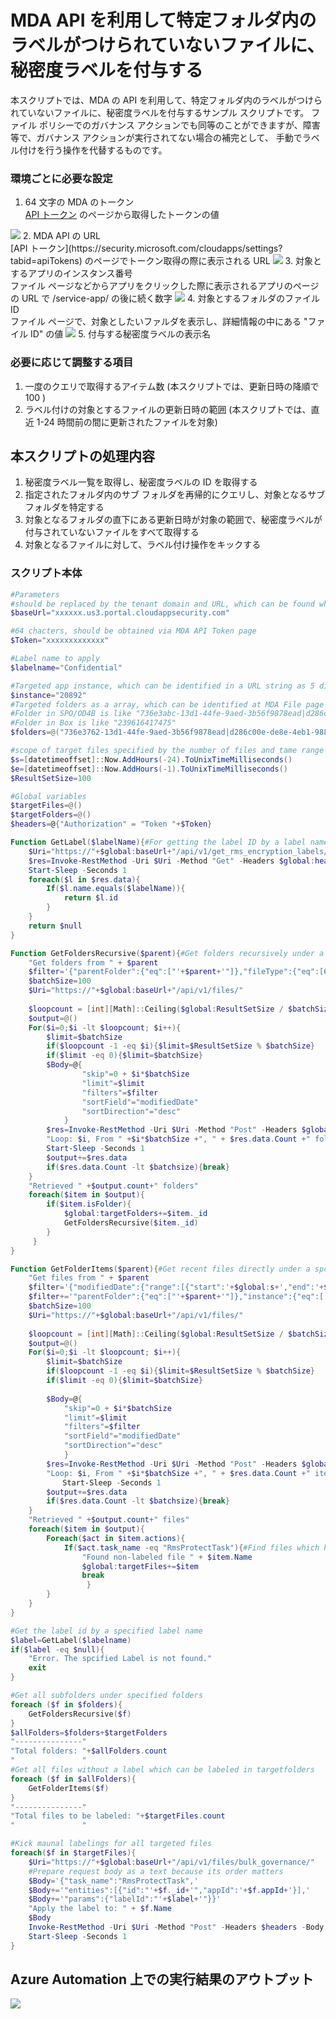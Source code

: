 # MDA API を利用して特定フォルダ内のラベルがつけられていないファイルに、秘密度ラベルを付与する
本スクリプトでは、MDA の API を利用して、特定フォルダ内のラベルがつけられていないファイルに、秘密度ラベルを付与するサンプル スクリプトです。
ファイル ポリシーでのガバナンス アクションでも同等のことができますが、障害等で、ガバナンス アクションが実行されてない場合の補完として、
手動でラベル付けを行う操作を代替するものです。

### 環境ごとに必要な設定
1. 64 文字の MDA のトークン<br/>
[API トークン](https://security.microsoft.com/cloudapps/settings?tabid=apiTokens) のページから取得したトークンの値
<img src="https://github.com/YoshihiroIchinose/E5Comp/blob/main/img/MDA_Autolabel4.png">  
2. MDA API の URL<br/>
[API トークン](https://security.microsoft.com/cloudapps/settings?tabid=apiTokens) のページでトークン取得の際に表示される URL
<img src="https://github.com/YoshihiroIchinose/E5Comp/blob/main/img/MDA_Autolabel3.png">  
3. 対象とするアプリのインスタンス番号<br/>
ファイル ページなどからアプリをクリックした際に表示されるアプリのページの URL で /service-app/ の後に続く数字
<img src="https://github.com/YoshihiroIchinose/E5Comp/blob/main/img/MDA_Autolabel1.png">  
4. 対象とするフォルダのファイル ID<br/>
ファイル ページで、対象としたいファルダを表示し、詳細情報の中にある "ファイル ID" の値
<img src="https://github.com/YoshihiroIchinose/E5Comp/blob/main/img/MDA_Autolabel2.png">  
5. 付与する秘密度ラベルの表示名

### 必要に応じて調整する項目
1. 一度のクエリで取得するアイテム数 (本スクリプトでは、更新日時の降順で 100 )
2. ラベル付けの対象とするファイルの更新日時の範囲 (本スクリプトでは、直近 1-24 時間前の間に更新されたファイルを対象)
   
## 本スクリプトの処理内容
1. 秘密度ラベル一覧を取得し、秘密度ラベルの ID を取得する
2. 指定されたフォルダ内のサブ フォルダを再帰的にクエリし、対象となるサブ フォルダを特定する
3. 対象となるフォルダの直下にある更新日時が対象の範囲で、秘密度ラベルが付与されていないファイルをすべて取得する
4. 対象となるファイルに対して、ラベル付け操作をキックする

### スクリプト本体
~~~PowerShell
#Parameters
#should be replaced by the tenant domain and URL, which can be found when you get a MDA API Token
$baseUrl="xxxxxx.us3.portal.cloudappsecurity.com"

#64 chacters, should be obtained via MDA API Token page
$Token="xxxxxxxxxxxxx"

#Label name to apply
$labelname="Confidential"

#Targeted app instance, which can be identified in a URL string as 5 digits number after "/service-app/" when you click an app name at MDA File page
$instance="20892"
#Targeted folders as a array, which can be identified at MDA File page as a "File ID" of the folder
#Folder in SPO/OD4B is like "736e3abc-13d1-44fe-9aed-3b56f9878ead|d286c00e-de8e-4eb1-9881-61bd97a69abc"
#Folder in Box is like "239616417475"
$folders=@("736e3762-13d1-44fe-9aed-3b56f9878ead|d286c00e-de8e-4eb1-9881-61bd97a608e3")

#scope of target files specified by the number of files and tame range
$s=[datetimeoffset]::Now.AddHours(-24).ToUnixTimeMilliseconds()
$e=[datetimeoffset]::Now.AddHours(-1).ToUnixTimeMilliseconds()
$ResultSetSize=100

#Global variables
$targetFiles=@() 
$targetFolders=@()
$headers=@{"Authorization" = "Token "+$Token}

Function GetLabel($labelName){#For getting the label ID by a label name
	$Uri="https://"+$global:baseUrl+"/api/v1/get_rms_encryption_labels/"
	$res=Invoke-RestMethod -Uri $Uri -Method "Get" -Headers $global:headers
	Start-Sleep -Seconds 1
	foreach($l in $res.data){
		If($l.name.equals($labelName)){
			return $l.id
		}
	}
	return $null
}

Function GetFoldersRecursive($parent){#Get folders recursively under a spcified folder
	"Get folders from " + $parent
	$filter='{"parentFolder":{"eq":["'+$parent+'"]},"fileType":{"eq":[6]},"instance":{"eq":['+$global:instance+']}}'
	$batchSize=100 
	$Uri="https://"+$global:baseUrl+"/api/v1/files/"
	
	$loopcount = [int][Math]::Ceiling($global:ResultSetSize / $batchSize)
	$output=@()
	For($i=0;$i -lt $loopcount; $i++){
	    $limit=$batchSize
	    if($loopcount -1 -eq $i){$limit=$ResultSetSize % $batchSize}
	    if($limit -eq 0){$limit=$batchSize}
	    $Body=@{
    		    "skip"=0 + $i*$batchSize
		        "limit"=$limit
		        "filters"=$filter
		        "sortField"="modifiedDate"
		        "sortDirection"="desc"
		    }
	    $res=Invoke-RestMethod -Uri $Uri -Method "Post" -Headers $global:headers -Body $Body
   	    "Loop: $i, From " +$i*$batchSize +", " + $res.data.Count +" folders"
	    Start-Sleep -Seconds 1
	    $output+=$res.data
	    if($res.data.Count -lt $batchsize){break}
    }
    "Retrieved " +$output.count+" folders"
    foreach($item in $output){
        if($item.isFolder){
            $global:targetFolders+=$item._id
            GetFoldersRecursive($item._id)
        }
     }
}

Function GetFolderItems($parent){#Get recent files directly under a spcified folder
	"Get files from " + $parent
	$filter='{"modifiedDate":{"range":[{"start":'+$global:s+',"end":'+$global:e+'}]},"fileType":{"neq":[6]},"fileLabels":{"isnotset":true},'
   	$filter+='"parentFolder":{"eq":["'+$parent+'"]},"instance":{"eq":['+$global:instance+']}}'
	$batchSize=100 
	$Uri="https://"+$global:baseUrl+"/api/v1/files/"
	
	$loopcount = [int][Math]::Ceiling($global:ResultSetSize / $batchSize)
	$output=@()
	For($i=0;$i -lt $loopcount; $i++){
	    $limit=$batchSize
	    if($loopcount -1 -eq $i){$limit=$ResultSetSize % $batchSize}
	    if($limit -eq 0){$limit=$batchSize}
	
	    $Body=@{
		    "skip"=0 + $i*$batchSize
		    "limit"=$limit
		    "filters"=$filter
		    "sortField"="modifiedDate"
		    "sortDirection"="desc"
		    }
	    $res=Invoke-RestMethod -Uri $Uri -Method "Post" -Headers $global:headers -Body $Body
	    "Loop: $i, From " +$i*$batchSize +", " + $res.data.Count +" items"
　　　　　　　Start-Sleep -Seconds 1
	    $output+=$res.data
	    if($res.data.Count -lt $batchsize){break}
    }
    "Retrieved " +$output.count+" files"
    foreach($item in $output){
		Foreach($act in $item.actions){
		    If($act.task_name -eq "RmsProtectTask"){#Find files which have a RmsProtectTask action
		    	"Found non-labeled file " + $item.Name
			    $global:targetFiles+=$item 
			    break
    	   		 }
		}
	}
}

#Get the label id by a specified label name
$label=GetLabel($labelname)
if($label -eq $null){
    "Error. The spcified Label is not found."
    exit
}

#Get all subfolders under specified folders
foreach ($f in $folders){
    GetFoldersRecursive($f)
}
$allFolders=$folders+$targetFolders
"---------------"
"Total folders: "+$allFolders.count
"               "
#Get all files without a label which can be labeled in targetfolders
foreach ($f in $allFolders){
    GetFolderItems($f)
}
"---------------"
"Total files to be labeled: "+$targetFiles.count
"               "

#Kick maunal labelings for all targeted files
foreach($f in $targetFiles){
    $Uri="https://"+$global:baseUrl+"/api/v1/files/bulk_governance/"
    #Prepare request body as a text because its order matters
    $Body='{"task_name":"RmsProtectTask",'
    $Body+='"entities":[{"id":"'+$f._id+'","appId":'+$f.appId+'}],'
    $Body+='"params":{"labelId":"'+$label+'"}}'
    "Apply the label to: " + $f.Name
    $Body
    Invoke-RestMethod -Uri $Uri -Method "Post" -Headers $headers -Body $Body
    Start-Sleep -Seconds 1
}
~~~
## Azure Automation 上での実行結果のアウトプット
<img src="https://github.com/YoshihiroIchinose/E5Comp/blob/main/img/MDA_AutoLabel.png">  
